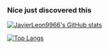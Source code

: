 ### Nice just discovered this
[![JavierLeon9966's GitHub stats](https://github-readme-stats.vercel.app/api?username=JavierLeon9966&theme=dark&show_icons=true&hide_rank=true)](https://github.com/anuraghazra/github-readme-stats)

[![Top Langs](https://github-readme-stats.vercel.app/api/top-langs/?username=JavierLeon9966&theme=dark&show_icons=true)](https://github.com/anuraghazra/github-readme-stats)
